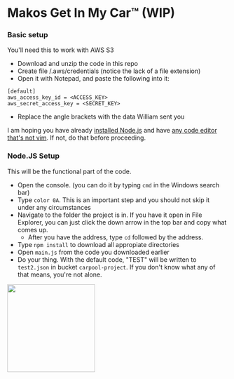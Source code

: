 # Makos Get In My Car™ (WIP)

### Basic setup
You'll need this to work with AWS S3
- Download and unzip the code in this repo
- Create file <user>/.aws/credentials (notice the lack of a file extension)
- Open it with Notepad, and paste the following into it:

```
[default]
aws_access_key_id = <ACCESS_KEY>
aws_secret_access_key = <SECRET_KEY>
```

- Replace the angle brackets with the data William sent you

I am hoping you have already [installed Node.js](https://nodejs.org/en/download/) and have [any code editor that's not vim](https://code.visualstudio.com/). If not, do that before proceeding.

### Node.JS Setup
This will be the functional part of the code. 
- Open the console. (you can do it by typing `cmd` in the Windows search bar)
- Type `color 0A`. This is an important step and you should not skip it under any circumstances
- Navigate to the folder the project is in. If you have it open in File Explorer, you can just click the down arrow in the top bar and copy what comes up.
    - After you have the address, type `cd` followed by the address.
- Type `npm install` to download all appropiate directories
- Open `main.js` from the code you downloaded earlier
- Do your thing. With the default code, "TEST" will be written to `test2.json` in bucket `carpool-project`. If you don't know what any of that means, you're not alone.


<img src="https://i.giphy.com/media/Bap9PFewF20es/giphy.webp" width=200>
